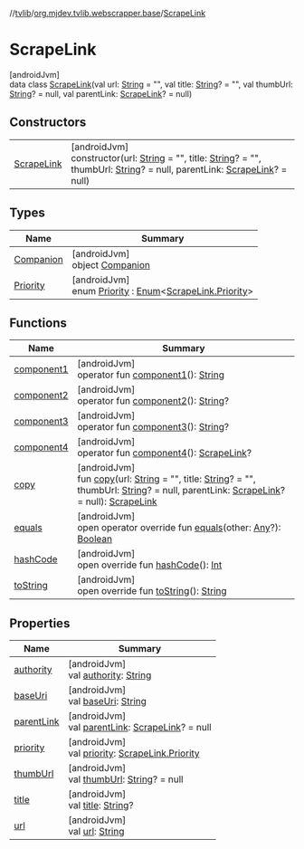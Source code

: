 //[tvlib](../../../index.md)/[org.mjdev.tvlib.webscrapper.base](../index.md)/[ScrapeLink](index.md)

# ScrapeLink

[androidJvm]\
data class [ScrapeLink](index.md)(val url: [String](https://kotlinlang.org/api/latest/jvm/stdlib/kotlin/-string/index.html) = &quot;&quot;, val title: [String](https://kotlinlang.org/api/latest/jvm/stdlib/kotlin/-string/index.html)? = &quot;&quot;, val thumbUrl: [String](https://kotlinlang.org/api/latest/jvm/stdlib/kotlin/-string/index.html)? = null, val parentLink: [ScrapeLink](index.md)? = null)

## Constructors

| | |
|---|---|
| [ScrapeLink](-scrape-link.md) | [androidJvm]<br>constructor(url: [String](https://kotlinlang.org/api/latest/jvm/stdlib/kotlin/-string/index.html) = &quot;&quot;, title: [String](https://kotlinlang.org/api/latest/jvm/stdlib/kotlin/-string/index.html)? = &quot;&quot;, thumbUrl: [String](https://kotlinlang.org/api/latest/jvm/stdlib/kotlin/-string/index.html)? = null, parentLink: [ScrapeLink](index.md)? = null) |

## Types

| Name | Summary |
|---|---|
| [Companion](-companion/index.md) | [androidJvm]<br>object [Companion](-companion/index.md) |
| [Priority](-priority/index.md) | [androidJvm]<br>enum [Priority](-priority/index.md) : [Enum](https://kotlinlang.org/api/latest/jvm/stdlib/kotlin/-enum/index.html)&lt;[ScrapeLink.Priority](-priority/index.md)&gt; |

## Functions

| Name | Summary |
|---|---|
| [component1](component1.md) | [androidJvm]<br>operator fun [component1](component1.md)(): [String](https://kotlinlang.org/api/latest/jvm/stdlib/kotlin/-string/index.html) |
| [component2](component2.md) | [androidJvm]<br>operator fun [component2](component2.md)(): [String](https://kotlinlang.org/api/latest/jvm/stdlib/kotlin/-string/index.html)? |
| [component3](component3.md) | [androidJvm]<br>operator fun [component3](component3.md)(): [String](https://kotlinlang.org/api/latest/jvm/stdlib/kotlin/-string/index.html)? |
| [component4](component4.md) | [androidJvm]<br>operator fun [component4](component4.md)(): [ScrapeLink](index.md)? |
| [copy](copy.md) | [androidJvm]<br>fun [copy](copy.md)(url: [String](https://kotlinlang.org/api/latest/jvm/stdlib/kotlin/-string/index.html) = &quot;&quot;, title: [String](https://kotlinlang.org/api/latest/jvm/stdlib/kotlin/-string/index.html)? = &quot;&quot;, thumbUrl: [String](https://kotlinlang.org/api/latest/jvm/stdlib/kotlin/-string/index.html)? = null, parentLink: [ScrapeLink](index.md)? = null): [ScrapeLink](index.md) |
| [equals](../../org.mjdev.tvlib.webscrapper.select/-element-not-found-exception/index.md#585090901%2FFunctions%2F-1596939238) | [androidJvm]<br>open operator override fun [equals](../../org.mjdev.tvlib.webscrapper.select/-element-not-found-exception/index.md#585090901%2FFunctions%2F-1596939238)(other: [Any](https://kotlinlang.org/api/latest/jvm/stdlib/kotlin/-any/index.html)?): [Boolean](https://kotlinlang.org/api/latest/jvm/stdlib/kotlin/-boolean/index.html) |
| [hashCode](../../org.mjdev.tvlib.webscrapper.select/-element-not-found-exception/index.md#1794629105%2FFunctions%2F-1596939238) | [androidJvm]<br>open override fun [hashCode](../../org.mjdev.tvlib.webscrapper.select/-element-not-found-exception/index.md#1794629105%2FFunctions%2F-1596939238)(): [Int](https://kotlinlang.org/api/latest/jvm/stdlib/kotlin/-int/index.html) |
| [toString](to-string.md) | [androidJvm]<br>open override fun [toString](to-string.md)(): [String](https://kotlinlang.org/api/latest/jvm/stdlib/kotlin/-string/index.html) |

## Properties

| Name | Summary |
|---|---|
| [authority](authority.md) | [androidJvm]<br>val [authority](authority.md): [String](https://kotlinlang.org/api/latest/jvm/stdlib/kotlin/-string/index.html) |
| [baseUri](base-uri.md) | [androidJvm]<br>val [baseUri](base-uri.md): [String](https://kotlinlang.org/api/latest/jvm/stdlib/kotlin/-string/index.html) |
| [parentLink](parent-link.md) | [androidJvm]<br>val [parentLink](parent-link.md): [ScrapeLink](index.md)? = null |
| [priority](priority.md) | [androidJvm]<br>val [priority](priority.md): [ScrapeLink.Priority](-priority/index.md) |
| [thumbUrl](thumb-url.md) | [androidJvm]<br>val [thumbUrl](thumb-url.md): [String](https://kotlinlang.org/api/latest/jvm/stdlib/kotlin/-string/index.html)? = null |
| [title](title.md) | [androidJvm]<br>val [title](title.md): [String](https://kotlinlang.org/api/latest/jvm/stdlib/kotlin/-string/index.html)? |
| [url](url.md) | [androidJvm]<br>val [url](url.md): [String](https://kotlinlang.org/api/latest/jvm/stdlib/kotlin/-string/index.html) |
